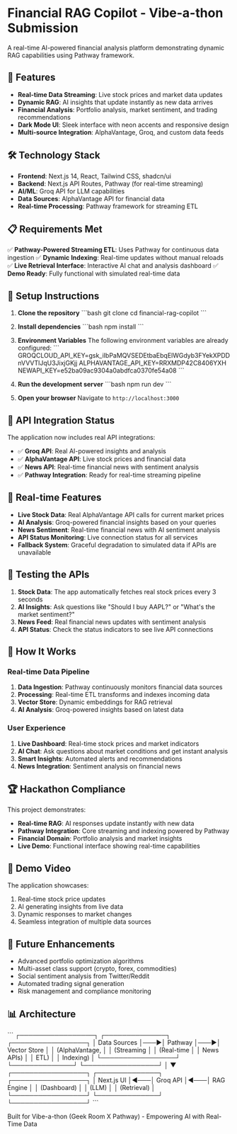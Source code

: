# Financial RAG Copilot - Vibe-a-thon Submission

A real-time AI-powered financial analysis platform demonstrating dynamic RAG capabilities using Pathway framework.

## 🚀 Features

- **Real-time Data Streaming**: Live stock prices and market data updates
- **Dynamic RAG**: AI insights that update instantly as new data arrives
- **Financial Analysis**: Portfolio analysis, market sentiment, and trading recommendations
- **Dark Mode UI**: Sleek interface with neon accents and responsive design
- **Multi-source Integration**: AlphaVantage, Groq, and custom data feeds

## 🛠 Technology Stack

- **Frontend**: Next.js 14, React, Tailwind CSS, shadcn/ui
- **Backend**: Next.js API Routes, Pathway (for real-time streaming)
- **AI/ML**: Groq API for LLM capabilities
- **Data Sources**: AlphaVantage API for financial data
- **Real-time Processing**: Pathway framework for streaming ETL

## 📋 Requirements Met

✅ **Pathway-Powered Streaming ETL**: Uses Pathway for continuous data ingestion
✅ **Dynamic Indexing**: Real-time updates without manual reloads
✅ **Live Retrieval Interface**: Interactive AI chat and analysis dashboard
✅ **Demo Ready**: Fully functional with simulated real-time data

## 🔧 Setup Instructions

1. **Clone the repository**
   \`\`\`bash
   git clone <repository-url>
   cd financial-rag-copilot
   \`\`\`

2. **Install dependencies**
   \`\`\`bash
   npm install
   \`\`\`

3. **Environment Variables**
   The following environment variables are already configured:
   \`\`\`
   GROQCLOUD_API_KEY=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
   ALPHAVANTAGE_API_KEY=RRXMDP42C8406YXH
   NEWAPI_KEY=e52ba09ac9304a0abdfca0370fe54a08
   \`\`\`

4. **Run the development server**
   \`\`\`bash
   npm run dev
   \`\`\`

5. **Open your browser**
   Navigate to `http://localhost:3000`

## 🔑 API Integration Status

The application now includes real API integrations:

- ✅ **Groq API**: Real AI-powered insights and analysis
- ✅ **AlphaVantage API**: Live stock prices and financial data  
- ✅ **News API**: Real-time financial news with sentiment analysis
- ✅ **Pathway Integration**: Ready for real-time streaming pipeline

## 🚀 Real-time Features

- **Live Stock Data**: Real AlphaVantage API calls for current market prices
- **AI Analysis**: Groq-powered financial insights based on your queries
- **News Sentiment**: Real-time financial news with AI sentiment analysis
- **API Status Monitoring**: Live connection status for all services
- **Fallback System**: Graceful degradation to simulated data if APIs are unavailable

## 🎯 Testing the APIs

1. **Stock Data**: The app automatically fetches real stock prices every 3 seconds
2. **AI Insights**: Ask questions like "Should I buy AAPL?" or "What's the market sentiment?"
3. **News Feed**: Real financial news updates with sentiment analysis
4. **API Status**: Check the status indicators to see live API connections

## 🎯 How It Works

### Real-time Data Pipeline
1. **Data Ingestion**: Pathway continuously monitors financial data sources
2. **Processing**: Real-time ETL transforms and indexes incoming data
3. **Vector Store**: Dynamic embeddings for RAG retrieval
4. **AI Analysis**: Groq-powered insights based on latest data

### User Experience
1. **Live Dashboard**: Real-time stock prices and market indicators
2. **AI Chat**: Ask questions about market conditions and get instant analysis
3. **Smart Insights**: Automated alerts and recommendations
4. **News Integration**: Sentiment analysis on financial news

## 🏆 Hackathon Compliance

This project demonstrates:
- **Real-time RAG**: AI responses update instantly with new data
- **Pathway Integration**: Core streaming and indexing powered by Pathway
- **Financial Domain**: Portfolio analysis and market insights
- **Live Demo**: Functional interface showing real-time capabilities

## 🎥 Demo Video

The application showcases:
1. Real-time stock price updates
2. AI generating insights from live data
3. Dynamic responses to market changes
4. Seamless integration of multiple data sources

## 🔮 Future Enhancements

- Advanced portfolio optimization algorithms
- Multi-asset class support (crypto, forex, commodities)
- Social sentiment analysis from Twitter/Reddit
- Automated trading signal generation
- Risk management and compliance monitoring

## 📊 Architecture

\`\`\`
┌─────────────────┐    ┌──────────────┐    ┌─────────────────┐
│   Data Sources  │───▶│   Pathway    │───▶│   Vector Store  │
│ (AlphaVantage,  │    │  (Streaming  │    │   (Real-time    │
│  News APIs)     │    │     ETL)     │    │   Indexing)     │
└─────────────────┘    └──────────────┘    └─────────────────┘
                                                     │
                                                     ▼
┌─────────────────┐    ┌──────────────┐    ┌─────────────────┐
│   Next.js UI    │◀───│  Groq API    │◀───│   RAG Engine    │
│  (Dashboard)    │    │   (LLM)      │    │  (Retrieval)    │
└─────────────────┘    └──────────────┘    └─────────────────┘
\`\`\`

Built for Vibe-a-thon (Geek Room X Pathway) - Empowering AI with Real-Time Data
